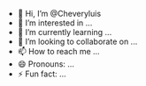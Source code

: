 - 👋 Hi, I’m @Cheveryluis
- 👀 I’m interested in ...
- 🌱 I’m currently learning ...
- 💞️ I’m looking to collaborate on ...
- 📫 How to reach me ...
- 😄 Pronouns: ...
- ⚡ Fun fact: ...

<!---
Cheveryluis/Cheveryluis is a ✨ special ✨ repository because its `README.md` (this file) appears on your GitHub profile.
You can click the Preview link to take a look at your changes.
--->
